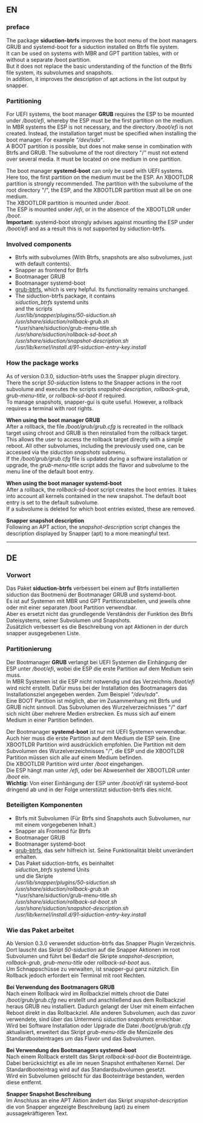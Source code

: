 ## EN

### preface

The package **siduction-btrfs** improves the boot menu of the boot managers GRUB and systemd-boot for a siduction installed on Btrfs file system.  
It can be used on systems with MBR and GPT partition tables, with or without a separate /boot partition.  
But it does not replace the basic understanding of the function of the Btrfs file system, its subvolumes and snapshots.  
In addition, it improves the description of apt actions in the list output by snapper.

### Partitioning

For UEFI systems, the boot manager **GRUB** requires the ESP to be mounted under */boot/efi*, whereby the ESP must be the first partition on the medium.  
In MBR systems the ESP is not necessary, and the directory */boot/efi* is not created. Instead, the installation target must be specified when installing the boot manager. For example *"/dev/sda"*.  
A BOOT partition is possible, but does not make sense in combination with Btrfs and GRUB. The subvolume of the root directory "/" must not extend over several media. It must be located on one medium in one partition.

The boot manager **systemd-boot** can only be used with UEFI systems.  
Here too, the first partition on the medium must be the ESP. An XBOOTLDR partition is strongly recommended. The partition with the subvolume of the root directory "/", the ESP, and the XBOOTLDR partition must all be on one medium.  
The XBOOTLDR partition is mounted under */boot*.  
The ESP is mounted under */efi*, or in the absence of the XBOOTLDR under */boot*.  
**Important:** systemd-boot strongly advises against mounting the ESP under */boot/efi* and as a result this is not supported by siduction-btrfs.

### Involved components

+ Btrfs with subvolumes (With Btrfs, snapshots are also subvolumes, just with default contents).  
+ Snapper as frontend for Btrfs  
+ Bootmanager GRUB  
+ Bootmanager systemd-boot  
+ [grub-btrfs](https://github.com/Antynea/grub-btrfs), which is very helpful. Its functionality remains unchanged.  
+ The siduction-btrfs package, it contains  
*siduction_btrfs* systemd units  
and the scripts  
*/usr/lib/snapper/plugins/50-siduction.sh*  
*/usr/share/siduction/rollback-grub.sh*  
*/usr/share/siduction/grub-menu-title.sh  
*/usr/share/siduction/rollback-sd-boot.sh*  
*/usr/share/siduction/snapshot-description.sh*  
*/usr/lib/kernel/install.d/91-siduction-entry-key.install*

### How the package works

As of version 0.3.0, siduction-btrfs uses the Snapper plugin directory.  
There the script *50-siduction* listens to the Snapper actions in the root subvolume and executes the scripts *snapshot-description*, *rollback-grub*, *grub-menu-title*, or *rollback-sd-boot* if required.  
To manage snapshots, snapper-gui is quite useful. However, a rollback requires a terminal with root rights.

**When using the boot manager GRUB**  
After a rollback, the file */boot/grub/grub.cfg* is recreated in the rollback target using chroot and GRUB is then reinstalled from the rollback target. This allows the user to access the rollback target directly with a simple reboot. All other subvolumes, including the previously used one, can be accessed via the *siduction snapshots* submenu.  
If the */boot/grub/grub.cfg* file is updated during a software installation or upgrade, the *grub-menu-title* script adds the flavor and subvolume to the menu line of the default boot entry.

**When using the boot manager systemd-boot**  
After a rollback, the *rollback-sd-boot* script creates the boot entries. It takes into account all kernels contained in the new snapshot. The default boot entry is set to the default subvolume.  
If a subvolume is deleted for which boot entries existed, these are removed.

**Snapper snapshot description**  
Following an APT action, the *snapshot-description* script changes the description displayed by Snapper (apt) to a more meaningful text.

---------

## DE

### Vorwort

Das Paket **siduction-btrfs** verbessert bei einem auf Btrfs installierten siduction das Bootmenü der Bootmanager GRUB und systemd-boot.  
Es ist auf Systemen mit MBR und GPT Partitionstabellen, und jeweils ohne oder mit einer separaten /boot Partition verwendbar.  
Aber es ersetzt nicht das grundlegende Verständnis der Funktion des Btrfs Dateisystems, seiner Subvolumen und Snapshots.  
Zusätzlich verbessert es die Beschreibung von apt Aktionen in der durch snapper ausgegebenen Liste.

### Partitionierung

Der Bootmanager **GRUB** verlangt bei UEFI Systemen die Einhängung der ESP unter */boot/efi*, wobei die ESP die erste Partition auf dem Medium sein muss.  
In MBR Systemen ist die ESP nicht notwendig und das Verzeichnis */boot/efi* wird nicht erstellt. Dafür muss bei der Installation des Bootmanagers das Installationsziel angegeben werden. Zum Beispiel *"/dev/sda"*.  
Eine BOOT Partition ist möglich, aber im Zusammenhang mit Btrfs und GRUB nicht sinnvoll. Das Subvolumen des Wurzelverzeichnisses "/" darf sich nicht über mehrere Medien erstrecken. Es muss sich auf einem Medium in einer Partition befinden.

Der Bootmanager **systemd-boot** ist nur mit UEFI Systemen verwendbar.  
Auch hier muss die erste Partition auf dem Medium die ESP sein. Eine XBOOTLDR Partition wird ausdrücklich empfohlen. Die Partition mit dem Subvolumen des Wurzelverzeichnisses "/", die ESP und die XBOOTLDR Partition müssen sich alle auf einem Medium befinden.  
Die XBOOTLDR Partition wird unter */boot* eingehangen.  
Die ESP hängt man unter */efi*, oder bei Abwesenheit der XBOOTLDR unter */boot* ein.  
**Wichtig:** Von einer Einhängung der ESP unter */boot/efi* rät systemd-boot dringend ab und in der Folge unterstützt siduction-btrfs dies nicht.

### Beteiligten Komponenten

+ Btrfs mit Subvolumen (Für Btrfs sind Snapshots auch Subvolumen, nur mit einem vorgegebenen Inhalt.)  
+ Snapper als Frontend für Btrfs  
+ Bootmanager GRUB  
+ Bootmanager systemd-boot  
+ [grub-btrfs](https://github.com/Antynea/grub-btrfs), das sehr hilfreich ist. Seine Funktionalität bleibt unverändert erhalten.  
+ Das Paket siduction-btrfs, es beinhaltet  
*siduction_btrfs* systemd Units  
und die Skripte  
*/usr/lib/snapper/plugins/50-siduction.sh*  
*/usr/share/siduction/rollback-grub.sh*  
*/usr/share/siduction/grub-menu-title.sh  
*/usr/share/siduction/rollback-sd-boot.sh*  
*/usr/share/siduction/snapshot-description.sh*  
*/usr/lib/kernel/install.d/91-siduction-entry-key.install*

### Wie das Paket arbeitet

Ab Version 0.3.0 verwendet siduction-btrfs das Snapper Plugin Verzeichnis.  
Dort lauscht das Skript *50-siduction* auf die Snapper Aktionen im root Subvolumen und führt bei Bedarf die Skripte *snapshot-description*, *rollback-grub*, *grub-menu-title* oder *rollback-sd-boot* aus.  
Um Schnappschüsse zu verwalten, ist snapper-gui ganz nützlich. Ein Rollback jedoch erfordert ein Terminal mit root Rechten.

**Bei Verwendung des Bootmanagers GRUB**  
Nach einem Rollback wird im Rollbackziel mittels chroot die Datei */boot/grub/grub.cfg* neu erstellt und anschließend aus dem Rollbackziel heraus GRUB neu installiert. Dadurch gelangt der User mit einem einfachen Reboot direkt in das Rollbackziel. Alle anderen Subvolumen, auch das zuvor verwendete, sind über das Untermenü *siduction snapshots* erreichbar.  
Wird bei Software Installation oder Upgrade die Datei */boot/grub/grub.cfg* aktualisiert, erweitert das Skript *grub-menu-title* die Menüzeile des Standardbooteintrages um das Flavor und das Subvolumen.

**Bei Verwendung des Bootmanagers systemd-boot**  
Nach einem Rollback erstellt das Skript *rollback-sd-boot* die Booteinträge. Dabei berücksichtigt es alle im neuen Snapshot enthaltenen Kernel. Der Standardbooteintrag wird auf das Standardsubvolumen gesetzt.  
Wird ein Subvolumen gelöscht für das Booteinträge bestanden, werden diese entfernt.

**Snapper Snapshot Beschreibung**  
Im Anschluss an eine APT Aktion ändert das Skript *snapshot-description* die von Snapper angezeigte Beschreibung (apt) zu einem aussagekräftigeren Text.

